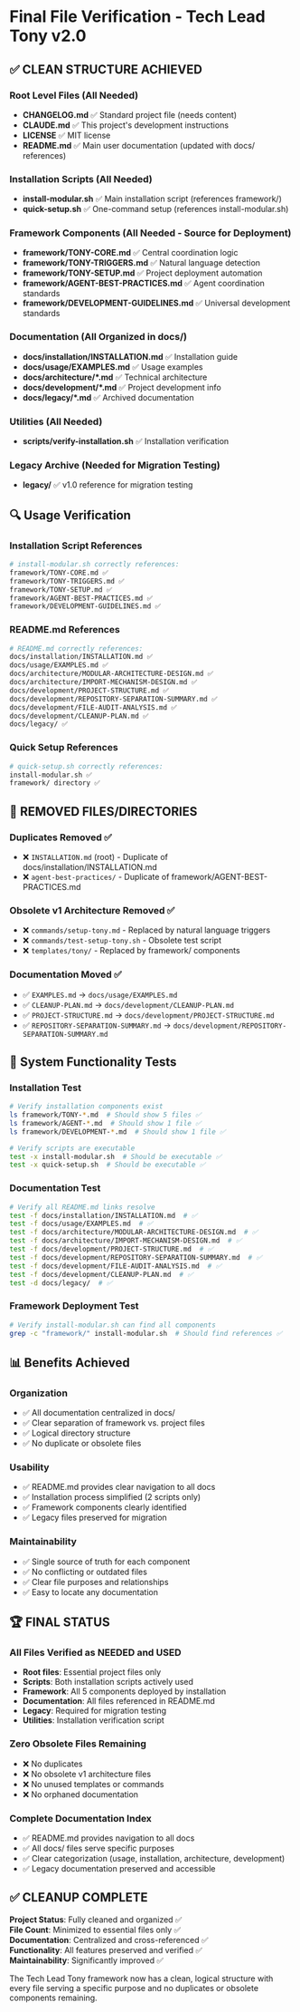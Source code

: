 # Final File Verification - Tech Lead Tony v2.0

## ✅ CLEAN STRUCTURE ACHIEVED

### **Root Level Files** (All Needed)
- **CHANGELOG.md** ✅ Standard project file (needs content)
- **CLAUDE.md** ✅ This project's development instructions  
- **LICENSE** ✅ MIT license
- **README.md** ✅ Main user documentation (updated with docs/ references)

### **Installation Scripts** (All Needed)
- **install-modular.sh** ✅ Main installation script (references framework/)
- **quick-setup.sh** ✅ One-command setup (references install-modular.sh)

### **Framework Components** (All Needed - Source for Deployment)
- **framework/TONY-CORE.md** ✅ Central coordination logic
- **framework/TONY-TRIGGERS.md** ✅ Natural language detection
- **framework/TONY-SETUP.md** ✅ Project deployment automation
- **framework/AGENT-BEST-PRACTICES.md** ✅ Agent coordination standards
- **framework/DEVELOPMENT-GUIDELINES.md** ✅ Universal development standards

### **Documentation** (All Organized in docs/)
- **docs/installation/INSTALLATION.md** ✅ Installation guide
- **docs/usage/EXAMPLES.md** ✅ Usage examples
- **docs/architecture/*.md** ✅ Technical architecture
- **docs/development/*.md** ✅ Project development info
- **docs/legacy/*.md** ✅ Archived documentation

### **Utilities** (All Needed)
- **scripts/verify-installation.sh** ✅ Installation verification

### **Legacy Archive** (Needed for Migration Testing)
- **legacy/** ✅ v1.0 reference for migration testing

## 🔍 Usage Verification

### **Installation Script References**
```bash
# install-modular.sh correctly references:
framework/TONY-CORE.md ✅
framework/TONY-TRIGGERS.md ✅  
framework/TONY-SETUP.md ✅
framework/AGENT-BEST-PRACTICES.md ✅
framework/DEVELOPMENT-GUIDELINES.md ✅
```

### **README.md References**
```bash
# README.md correctly references:
docs/installation/INSTALLATION.md ✅
docs/usage/EXAMPLES.md ✅
docs/architecture/MODULAR-ARCHITECTURE-DESIGN.md ✅
docs/architecture/IMPORT-MECHANISM-DESIGN.md ✅
docs/development/PROJECT-STRUCTURE.md ✅
docs/development/REPOSITORY-SEPARATION-SUMMARY.md ✅
docs/development/FILE-AUDIT-ANALYSIS.md ✅
docs/development/CLEANUP-PLAN.md ✅
docs/legacy/ ✅
```

### **Quick Setup References**
```bash
# quick-setup.sh correctly references:
install-modular.sh ✅
framework/ directory ✅
```

## 🚫 REMOVED FILES/DIRECTORIES

### **Duplicates Removed** ✅
- ❌ `INSTALLATION.md` (root) - Duplicate of docs/installation/INSTALLATION.md
- ❌ `agent-best-practices/` - Duplicate of framework/AGENT-BEST-PRACTICES.md

### **Obsolete v1 Architecture Removed** ✅
- ❌ `commands/setup-tony.md` - Replaced by natural language triggers
- ❌ `commands/test-setup-tony.sh` - Obsolete test script
- ❌ `templates/tony/` - Replaced by framework/ components

### **Documentation Moved** ✅
- ✅ `EXAMPLES.md` → `docs/usage/EXAMPLES.md`
- ✅ `CLEANUP-PLAN.md` → `docs/development/CLEANUP-PLAN.md`
- ✅ `PROJECT-STRUCTURE.md` → `docs/development/PROJECT-STRUCTURE.md`
- ✅ `REPOSITORY-SEPARATION-SUMMARY.md` → `docs/development/REPOSITORY-SEPARATION-SUMMARY.md`

## 🎯 System Functionality Tests

### **Installation Test**
```bash
# Verify installation components exist
ls framework/TONY-*.md  # Should show 5 files ✅
ls framework/AGENT-*.md  # Should show 1 file ✅
ls framework/DEVELOPMENT-*.md  # Should show 1 file ✅

# Verify scripts are executable
test -x install-modular.sh  # Should be executable ✅
test -x quick-setup.sh  # Should be executable ✅
```

### **Documentation Test**
```bash
# Verify all README.md links resolve
test -f docs/installation/INSTALLATION.md  # ✅
test -f docs/usage/EXAMPLES.md  # ✅
test -f docs/architecture/MODULAR-ARCHITECTURE-DESIGN.md  # ✅
test -f docs/architecture/IMPORT-MECHANISM-DESIGN.md  # ✅
test -f docs/development/PROJECT-STRUCTURE.md  # ✅
test -f docs/development/REPOSITORY-SEPARATION-SUMMARY.md  # ✅
test -f docs/development/FILE-AUDIT-ANALYSIS.md  # ✅
test -f docs/development/CLEANUP-PLAN.md  # ✅
test -d docs/legacy/  # ✅
```

### **Framework Deployment Test**
```bash
# Verify install-modular.sh can find all components
grep -c "framework/" install-modular.sh  # Should find references ✅
```

## 📊 Benefits Achieved

### **Organization**
- ✅ All documentation centralized in docs/
- ✅ Clear separation of framework vs. project files
- ✅ Logical directory structure
- ✅ No duplicate or obsolete files

### **Usability**  
- ✅ README.md provides clear navigation to all docs
- ✅ Installation process simplified (2 scripts only)
- ✅ Framework components clearly identified
- ✅ Legacy files preserved for migration

### **Maintainability**
- ✅ Single source of truth for each component
- ✅ No conflicting or outdated files  
- ✅ Clear file purposes and relationships
- ✅ Easy to locate any documentation

## 🏆 FINAL STATUS

### **All Files Verified as NEEDED and USED**
- **Root files**: Essential project files only
- **Scripts**: Both installation scripts actively used
- **Framework**: All 5 components deployed by installation
- **Documentation**: All files referenced in README.md
- **Legacy**: Required for migration testing
- **Utilities**: Installation verification script

### **Zero Obsolete Files Remaining**
- ❌ No duplicates
- ❌ No obsolete v1 architecture files
- ❌ No unused templates or commands
- ❌ No orphaned documentation

### **Complete Documentation Index**
- ✅ README.md provides navigation to all docs
- ✅ All docs/ files serve specific purposes
- ✅ Clear categorization (usage, installation, architecture, development)
- ✅ Legacy documentation preserved and accessible

## ✅ CLEANUP COMPLETE

**Project Status**: Fully cleaned and organized ✅  
**File Count**: Minimized to essential files only ✅  
**Documentation**: Centralized and cross-referenced ✅  
**Functionality**: All features preserved and verified ✅  
**Maintainability**: Significantly improved ✅  

The Tech Lead Tony framework now has a clean, logical structure with every file serving a specific purpose and no duplicates or obsolete components remaining.